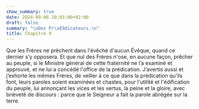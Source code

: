 ```yaml
---
show_summary: true
date: 2024-09-06 20:03:00+02:00
draft: false
summary: "\nDes Pr\xE9dicateurs.\n"
title: Chapitre 9
---
```





Que les Frères ne prêchent dans l'évêché d'aucun Évêque, quand ce dernier s’y opposera. Et que nul des Frères n'ose, en aucune façon, prêcher au peuple, si le Ministre général de cette fraternité ne l’a examiné et approuvé, et ne lui a concédé l'office de la prédication. J’avertis aussi et j’exhorte les mêmes Frères, de veiller à ce que dans la prédication qu'ils font, leurs paroles soient examinées et chastes, pour l'utilité et l'édification du peuple, lui annonçant les vices et les vertus, la peine et la gloire, avec brièveté de discours : parce que le Seigneur a fait la parole abrégée sur la terre.

